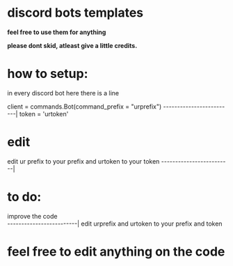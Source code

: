 

# discord bots templates

**feel free to use them for anything**

**please dont skid, atleast give a little credits.**



# how to setup:

in every discord bot here there is a line

client = commands.Bot(command_prefix = "urprefix")
-------------------------|
token = 'urtoken'


# edit


edit ur prefix to your prefix and urtoken to your token
-------------------------| 

# to do:

improve the code  
-------------------------|
edit urprefix and urtoken to your prefix and token



# feel free to edit anything on the code



